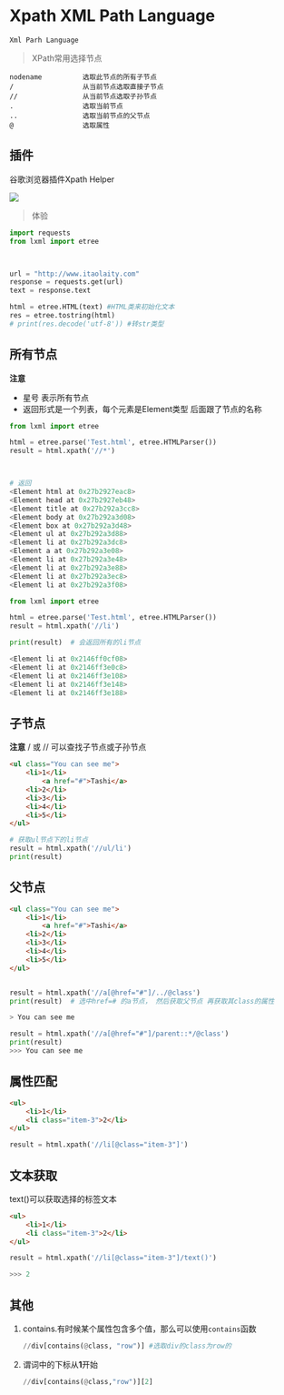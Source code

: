 # Xpath  XML Path Language

`Xml Parh Language`

> XPath常用选择节点

```
nodename          选取此节点的所有子节点
/                 从当前节点选取直接子节点
//                从当前节点选取子孙节点
.                 选取当前节点
..                选取当前节点的父节点
@                 选取属性
```

## 插件

谷歌浏览器插件Xpath Helper

![](http://itaolaity.com/20190713215429.png)




> 体验

```python
import requests
from lxml import etree



url = "http://www.itaolaity.com"
response = requests.get(url)
text = response.text

html = etree.HTML(text) #HTML类来初始化文本
res = etree.tostring(html)
# print(res.decode('utf-8')) #转str类型
```

## 所有节点

**注意**
- 星号 表示所有节点
- 返回形式是一个列表，每个元素是Element类型 后面跟了节点的名称

```python
from lxml import etree

html = etree.parse('Test.html', etree.HTMLParser())
result = html.xpath('//*')



# 返回
<Element html at 0x27b2927eac8>
<Element head at 0x27b2927eb48>
<Element title at 0x27b292a3cc8>
<Element body at 0x27b292a3d08>
<Element box at 0x27b292a3d48>
<Element ul at 0x27b292a3d88>
<Element li at 0x27b292a3dc8>
<Element a at 0x27b292a3e08>
<Element li at 0x27b292a3e48>
<Element li at 0x27b292a3e88>
<Element li at 0x27b292a3ec8>
<Element li at 0x27b292a3f08>
```
```python
from lxml import etree

html = etree.parse('Test.html', etree.HTMLParser())
result = html.xpath('//li')

print(result)  # 会返回所有的li节点

<Element li at 0x2146ff0cf08>
<Element li at 0x2146ff3e0c8>
<Element li at 0x2146ff3e108>
<Element li at 0x2146ff3e148>
<Element li at 0x2146ff3e188>
```

## 子节点

**注意**
/ 或 // 可以查找子节点或子孙节点
```html
<ul class="You can see me">
    <li>1</li>
        <a href="#">Tashi</a>
    <li>2</li>
    <li>3</li>
    <li>4</li>
    <li>5</li>
</ul>
```
```python
# 获取ul节点下的li节点
result = html.xpath('//ul/li')
print(result)
```

## 父节点

```html
<ul class="You can see me">
    <li>1</li>
        <a href="#">Tashi</a>
    <li>2</li>
    <li>3</li>
    <li>4</li>
    <li>5</li>
</ul>
```
```python

result = html.xpath('//a[@href="#"]/../@class')
print(result)  # 选中href=# 的a节点， 然后获取父节点 再获取其class的属性

> You can see me
```
```python
result = html.xpath('//a[@href="#"]/parent::*/@class')
print(result)
>>> You can see me
```

## 属性匹配
```html
<ul>
    <li>1</li>
    <li class="item-3">2</li>
</ul>
```
```python
result = html.xpath('//li[@class="item-3"]')
```

## 文本获取

text()可以获取选择的标签文本

```html
<ul>
    <li>1</li>
    <li class="item-3">2</li>
</ul>
```
```python
result = html.xpath('//li[@class="item-3"]/text()')

>>> 2
```

## 其他

1. contains.有时候某个属性包含多个值，那么可以使用`contains`函数

   ```python
   //div[contains(@class, "row")] #选取div的class为row的
   ```

2. 谓词中的下标从**1**开始

   ```python
   //div[contains(@class,"row")][2]  
   ```

   